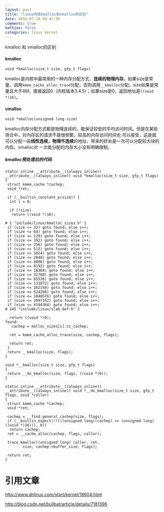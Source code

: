 ```yaml
---
layout: post
title: "linux内核kmalloc和vmalloc的区别"
date: 2016-07-18 08:41:56
comments: true
mathjax: false
categories: linux kernel
---
```


kmalloc 和 vmalloc的区别

<!--more-->

#### kmalloc

```
void *kmalloc(size_t size, gfp_t flags)
```
 
kmalloc是内核中最常用的一种内存分配方式，**连续的物理内存**。如果size是常量，调用`kmem_cache_alloc_trace`分配，否则调用`__kmalloc`分配。size如果是常量且大于4M，直接返回0（内核版本3.4.5）；如果size是0，返回地址是`((void *)16)`。

#### vmalloc

```
void *vmalloc(unsigned long size)
```

kmalloc内存分配方式都是物理连续的，能保证较低的平均访问时间。但是在某些场合中，对内存区的请求不是很频繁，较高的内存访问时间也 可以接受，这是就可以分配一段**线性连续，物理不连续**的地址，带来的好处是一次可以分配较大块的内存。vmalloc对 一次能分配的内存大小没有明确限制。

##### kmalloc预处理后的代码

```
static inline __attribute__((always_inline)) __attribute__((always_inline)) void *kmalloc(size_t size, gfp_t flags)
{
 struct kmem_cache *cachep;
 void *ret;

 if (__builtin_constant_p(size)) {
  int i = 0;

  if (!size)
   return ((void *)16);

# 1 "include/linux/kmalloc_sizes.h" 1
 if (size <= 32) goto found; else i++;
 if (size <= 64) goto found; else i++;
 if (size <= 128) goto found; else i++;
 if (size <= 192) goto found; else i++;
 if (size <= 256) goto found; else i++;
 if (size <= 512) goto found; else i++;
 if (size <= 1024) goto found; else i++;
 if (size <= 2048) goto found; else i++;
 if (size <= 4096) goto found; else i++;
 if (size <= 8192) goto found; else i++;
 if (size <= 16384) goto found; else i++;
 if (size <= 32768) goto found; else i++;
 if (size <= 65536) goto found; else i++;
 if (size <= 131072) goto found; else i++;
 if (size <= 262144) goto found; else i++;
 if (size <= 524288) goto found; else i++;
 if (size <= 1048576) goto found; else i++;
 if (size <= 2097152) goto found; else i++;
 if (size <= 4194304) goto found; else i++;
# 145 "include/linux/slab_def.h" 2

  return ((void *)0);
found:
   cachep = malloc_sizes[i].cs_cachep;

  ret = kmem_cache_alloc_trace(size, cachep, flags);

  return ret;
 }
 return __kmalloc(size, flags);
}

void *__kmalloc(size_t size, gfp_t flags)
{
 return __do_kmalloc(size, flags, ((void *)0));
}

static inline __attribute__((always_inline)) __attribute__((always_inline)) void *__do_kmalloc(size_t size, gfp_t flags, void *caller)
{
 struct kmem_cache *cachep;
 void *ret;
 
 cachep = __find_general_cachep(size, flags);
 if (__builtin_expect(!!(((unsigned long)(cachep) <= (unsigned long)((void *)16))), 0))
  return cachep;
 ret = __cache_alloc(cachep, flags, caller);

 trace_kmalloc((unsigned long) caller, ret,
        size, cachep->buffer_size, flags);

 return ret;
}
```

# 引用文章

<http://www.ahlinux.com/start/kernel/18604.html>

<http://blog.csdn.net/bullbat/article/details/7181396>

